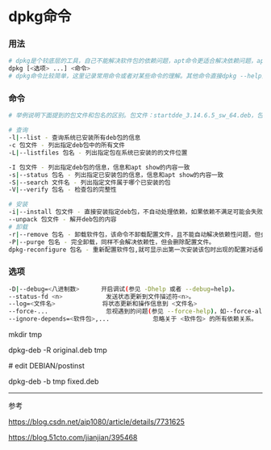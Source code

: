 # dpkg命令
### 用法
```bash
# dpkg是个较底层的工具，自己不能解决软件包的依赖问题，apt命令更适合解决依赖问题，apt会用到dpkg
dpkg [<选项> ...] <命令>
# dpkg命令比较简单，这里记录常用命令或者对某些命令的理解。其他命令直接dpkg --help查看就行
```
### 命令
```bash
# 举例说明下面提到的包文件和包名的区别。包文件：startdde_3.14.6.5_sw_64.deb，包名：startdde，“dpkg 包名”操作对象是已安装后的包

# 查询
-l|--list - 查询系统已安装所有deb包的信息
-c 包文件 - 列出指定deb包中的所有文件
-L|--listfiles 包名 - 列出指定包在系统已安装的的文件位置

-I 包文件 - 列出指定deb包的信息，信息和apt show的内容一致
-s|--status 包名 - 列出指定已安装包的信息，信息和apt show的内容一致
-S|--search 文件名 - 列出指定文件属于哪个已安装的包
-V|--verify 包名 - 检查包的完整性

# 安装
-i|--install 包文件 - 直接安装指定deb包，不自动处理依赖，如果依赖不满足可能会失败，也可能成功再用apt -f install补依赖。
--unpack 包文件 - 解开deb包的内容
# 卸载
-r|--remove 包名 - 卸载软件包，该命令不卸载配置文件，且不能自动解决依赖性问题，但会给出相应的提示。
-P|--purge 包名 - 完全卸载，同样不会解决依赖性，但会删除配置文件。
dpkg-reconfigure 包名 - 重新配置软件包,就可显示出第一次安装该包时出现的配置对话框了。
```
### 选项
```bash
-D|--debug=<八进制数>      开启调试(参见 -Dhelp 或者 --debug=help)。
--status-fd <n>            发送状态更新到文件描述符<n>。
--log=<文件名>             将状态更新和操作信息到 <文件名>
--force-...                忽视遇到的问题(参见 --force-help)，如--force-all
--ignore-depends=<软件包>,...            忽略关于 <软件包> 的所有依赖关系。
```
mkdir tmp

dpkg-deb -R original.deb tmp

\# edit DEBIAN/postinst

dpkg-deb -b tmp fixed.deb



---
参考

https://blog.csdn.net/aip1080/article/details/7731625

https://blog.51cto.com/jianjian/395468
